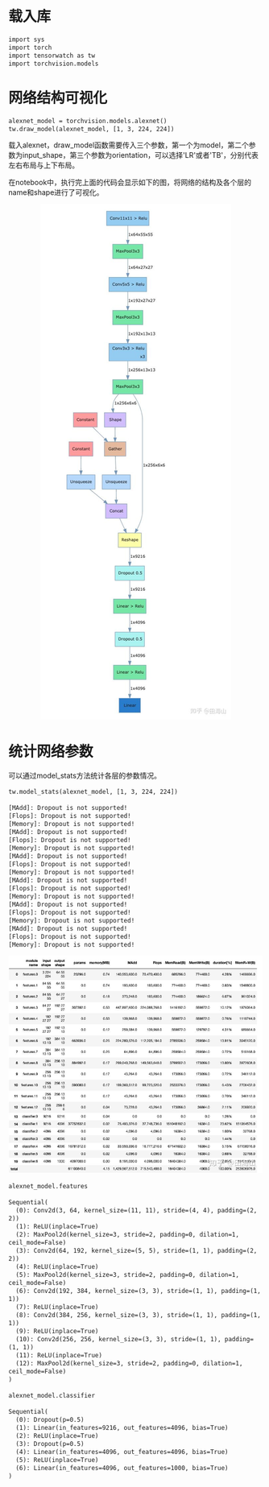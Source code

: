 # 载入库
```
import sys
import torch
import tensorwatch as tw
import torchvision.models
```

# 网络结构可视化
```
alexnet_model = torchvision.models.alexnet()
tw.draw_model(alexnet_model, [1, 3, 224, 224])
```
载入alexnet，draw_model函数需要传入三个参数，第一个为model，第二个参数为input_shape，第三个参数为orientation，可以选择'LR'或者'TB'，分别代表左右布局与上下布局。

在notebook中，执行完上面的代码会显示如下的图，将网络的结构及各个层的name和shape进行了可视化。

<div align="center"> <img  src="../pictures/网络结构示意图.jpg"/></div>


# 统计网络参数

可以通过model_stats方法统计各层的参数情况。
```
tw.model_stats(alexnet_model, [1, 3, 224, 224])

[MAdd]: Dropout is not supported!
[Flops]: Dropout is not supported!
[Memory]: Dropout is not supported!
[MAdd]: Dropout is not supported!
[Flops]: Dropout is not supported!
[Memory]: Dropout is not supported!
[MAdd]: Dropout is not supported!
[Flops]: Dropout is not supported!
[Memory]: Dropout is not supported!
[MAdd]: Dropout is not supported!
[Flops]: Dropout is not supported!
[Memory]: Dropout is not supported!
[MAdd]: Dropout is not supported!
[Flops]: Dropout is not supported!
[Memory]: Dropout is not supported!
[MAdd]: Dropout is not supported!
[Flops]: Dropout is not supported!
[Memory]: Dropout is not supported!
```
<div align="center"> <img  src="../pictures/网络参数示意图.jpg"/></div>

```
alexnet_model.features

Sequential(
  (0): Conv2d(3, 64, kernel_size=(11, 11), stride=(4, 4), padding=(2, 2))
  (1): ReLU(inplace=True)
  (2): MaxPool2d(kernel_size=3, stride=2, padding=0, dilation=1, ceil_mode=False)
  (3): Conv2d(64, 192, kernel_size=(5, 5), stride=(1, 1), padding=(2, 2))
  (4): ReLU(inplace=True)
  (5): MaxPool2d(kernel_size=3, stride=2, padding=0, dilation=1, ceil_mode=False)
  (6): Conv2d(192, 384, kernel_size=(3, 3), stride=(1, 1), padding=(1, 1))
  (7): ReLU(inplace=True)
  (8): Conv2d(384, 256, kernel_size=(3, 3), stride=(1, 1), padding=(1, 1))
  (9): ReLU(inplace=True)
  (10): Conv2d(256, 256, kernel_size=(3, 3), stride=(1, 1), padding=(1, 1))
  (11): ReLU(inplace=True)
  (12): MaxPool2d(kernel_size=3, stride=2, padding=0, dilation=1, ceil_mode=False)
)

alexnet_model.classifier

Sequential(
  (0): Dropout(p=0.5)
  (1): Linear(in_features=9216, out_features=4096, bias=True)
  (2): ReLU(inplace=True)
  (3): Dropout(p=0.5)
  (4): Linear(in_features=4096, out_features=4096, bias=True)
  (5): ReLU(inplace=True)
  (6): Linear(in_features=4096, out_features=1000, bias=True)
)
```